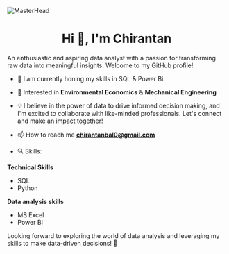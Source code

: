 ![MasterHead](https://i.pinimg.com/originals/6f/a6/2f/6fa62f316d155c5f56a9ca283cd06741.png)
<h1 align="center">Hi 👋, I'm Chirantan</h1>
An enthusiastic and aspiring data analyst with a passion for transforming raw data into meaningful insights. Welcome to my GitHub profile!

- 🌱 I am currently honing my skills in SQL & Power Bi.

- 💬 Interested in **Environmental Economics** & **Mechanical Engineering** 

- 💡 I believe in the power of data to drive informed decision making, and I'm excited to collaborate with like-minded professionals. Let's connect and make an impact together!

- 📫 How to reach me **chirantanbal0@gmail.com**

- 🔍 Skills:

**Technical Skills**
- SQL
- Python

**Data analysis skills**
- MS Excel
- Power BI

Looking forward to exploring the world of data analysis and leveraging my skills to make data-driven decisions! 🚀
